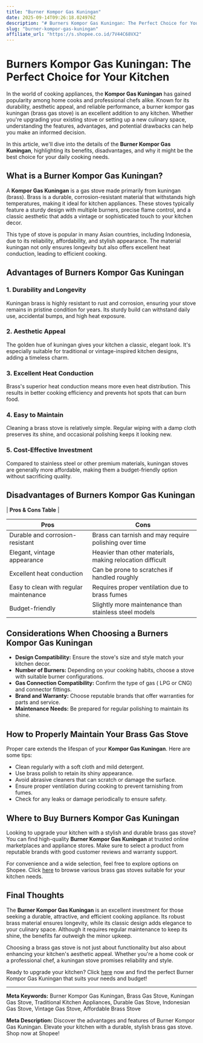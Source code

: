 ```yaml
---
title: "Burner Kompor Gas Kuningan"
date: 2025-09-14T09:26:18.024976Z
description: "# Burners Kompor Gas Kuningan: The Perfect Choice for Your Kitchen..."
slug: "burner-kompor-gas-kuningan"
affiliate_url: "https://s.shopee.co.id/7V44C68VX2"
---
```

# Burners Kompor Gas Kuningan: The Perfect Choice for Your Kitchen

In the world of cooking appliances, the **Kompor Gas Kuningan** has gained popularity among home cooks and professional chefs alike. Known for its durability, aesthetic appeal, and reliable performance, a burner kompor gas kuningan (brass gas stove) is an excellent addition to any kitchen. Whether you're upgrading your existing stove or setting up a new culinary space, understanding the features, advantages, and potential drawbacks can help you make an informed decision.

In this article, we'll dive into the details of the **Burner Kompor Gas Kuningan**, highlighting its benefits, disadvantages, and why it might be the best choice for your daily cooking needs.

## What is a Burner Kompor Gas Kuningan?

A **Kompor Gas Kuningan** is a gas stove made primarily from kuningan (brass). Brass is a durable, corrosion-resistant material that withstands high temperatures, making it ideal for kitchen appliances. These stoves typically feature a sturdy design with multiple burners, precise flame control, and a classic aesthetic that adds a vintage or sophisticated touch to your kitchen decor.

This type of stove is popular in many Asian countries, including Indonesia, due to its reliability, affordability, and stylish appearance. The material kuningan not only ensures longevity but also offers excellent heat conduction, leading to efficient cooking.

## Advantages of Burners Kompor Gas Kuningan

### 1. Durability and Longevity

Kuningan brass is highly resistant to rust and corrosion, ensuring your stove remains in pristine condition for years. Its sturdy build can withstand daily use, accidental bumps, and high heat exposure.

### 2. Aesthetic Appeal

The golden hue of kuningan gives your kitchen a classic, elegant look. It's especially suitable for traditional or vintage-inspired kitchen designs, adding a timeless charm.

### 3. Excellent Heat Conduction

Brass's superior heat conduction means more even heat distribution. This results in better cooking efficiency and prevents hot spots that can burn food.

### 4. Easy to Maintain

Cleaning a brass stove is relatively simple. Regular wiping with a damp cloth preserves its shine, and occasional polishing keeps it looking new.

### 5. Cost-Effective Investment

Compared to stainless steel or other premium materials, kuningan stoves are generally more affordable, making them a budget-friendly option without sacrificing quality.

## Disadvantages of Burners Kompor Gas Kuningan

| **Pros & Cons Table** |

| **Pros** | **Cons** |
|----------------------------|--------------------------------------------------------------|
| Durable and corrosion-resistant | Brass can tarnish and may require polishing over time |
| Elegant, vintage appearance | Heavier than other materials, making relocation difficult |
| Excellent heat conduction | Can be prone to scratches if handled roughly |
| Easy to clean with regular maintenance | Requires proper ventilation due to brass fumes |
| Budget-friendly | Slightly more maintenance than stainless steel models |

## Considerations When Choosing a Burners Kompor Gas Kuningan

- **Design Compatibility:** Ensure the stove's size and style match your kitchen decor.
- **Number of Burners:** Depending on your cooking habits, choose a stove with suitable burner configurations.
- **Gas Connection Compatibility:** Confirm the type of gas ( LPG or CNG) and connector fittings.
- **Brand and Warranty:** Choose reputable brands that offer warranties for parts and service.
- **Maintenance Needs:** Be prepared for regular polishing to maintain its shine.

## How to Properly Maintain Your Brass Gas Stove

Proper care extends the lifespan of your **Kompor Gas Kuningan**. Here are some tips:

- Clean regularly with a soft cloth and mild detergent.
- Use brass polish to retain its shiny appearance.
- Avoid abrasive cleaners that can scratch or damage the surface.
- Ensure proper ventilation during cooking to prevent tarnishing from fumes.
- Check for any leaks or damage periodically to ensure safety.

## Where to Buy Burners Kompor Gas Kuningan

Looking to upgrade your kitchen with a stylish and durable brass gas stove? You can find high-quality **Burner Kompor Gas Kuningan** at trusted online marketplaces and appliance stores. Make sure to select a product from reputable brands with good customer reviews and warranty support.

For convenience and a wide selection, feel free to explore options on Shopee. Click [here](https://s.shopee.co.id/7V44C68VX2) to browse various brass gas stoves suitable for your kitchen needs.

## Final Thoughts

The **Burner Kompor Gas Kuningan** is an excellent investment for those seeking a durable, attractive, and efficient cooking appliance. Its robust brass material ensures longevity, while its classic design adds elegance to your culinary space. Although it requires regular maintenance to keep its shine, the benefits far outweigh the minor upkeep.

Choosing a brass gas stove is not just about functionality but also about enhancing your kitchen's aesthetic appeal. Whether you're a home cook or a professional chef, a kuningan stove promises reliability and style.

Ready to upgrade your kitchen? Click [here](https://s.shopee.co.id/7V44C68VX2) now and find the perfect Burner Kompor Gas Kuningan that suits your needs and budget!

---

**Meta Keywords:** Burner Kompor Gas Kuningan, Brass Gas Stove, Kuningan Gas Stove, Traditional Kitchen Appliances, Durable Gas Stove, Indonesian Gas Stove, Vintage Gas Stove, Affordable Brass Stove

**Meta Description:** Discover the advantages and features of Burner Kompor Gas Kuningan. Elevate your kitchen with a durable, stylish brass gas stove. Shop now at Shopee!